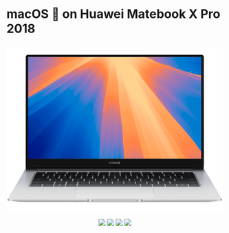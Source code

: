 # macOS  on Huawei Matebook X Pro 2018<p align="center">
<img src="Wiki/Images/magicbook-x15-sequoia.png" alt="Huawei macOS Sonoma" />
</p>
<p align="center">
<a href="https://www.honor.com/my/support/laptop/honor-magicbook-x15/" target="_blank"><img src="https://img.shields.io/badge/Model-BBR_WA19-orange.svg" /></a>
<a href="https://www.honor.com/my/support/laptop/honor-magicbook-x15/" target="_blank"><img src="https://img.shields.io/badge/BIOS-3.16-red.svg" /></a>
<a href="https://github.com/DC4114/Magicbook-X15-2022/releases" target="_blank"><img src="https://img.shields.io/badge/Download-Releases-blue.svg" /></a>
<a href="https://github.com/DC4114/Magicbook-X15-2022/wiki" target="_blank"><img src="https://img.shields.io/badge/Support-Wiki-green.svg" /></a>
</p>


